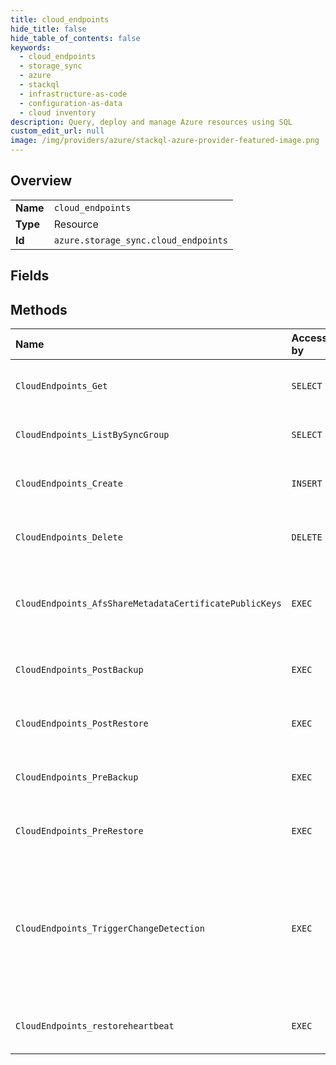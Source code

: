 ```yaml
---
title: cloud_endpoints
hide_title: false
hide_table_of_contents: false
keywords:
  - cloud_endpoints
  - storage_sync
  - azure    
  - stackql
  - infrastructure-as-code
  - configuration-as-data
  - cloud inventory
description: Query, deploy and manage Azure resources using SQL
custom_edit_url: null
image: /img/providers/azure/stackql-azure-provider-featured-image.png
---
```

  
    

## Overview
<table><tbody>
<tr><td><b>Name</b></td><td><code>cloud_endpoints</code></td></tr>
<tr><td><b>Type</b></td><td>Resource</td></tr>
<tr><td><b>Id</b></td><td><code>azure.storage_sync.cloud_endpoints</code></td></tr>
</tbody></table>

## Fields
## Methods
| Name | Accessible by | Required Params | Description |
|:-----|:--------------|:----------------|:------------|
| `CloudEndpoints_Get` | `SELECT` | `cloudEndpointName, resourceGroupName, storageSyncServiceName, subscriptionId, syncGroupName` | Get a given CloudEndpoint. |
| `CloudEndpoints_ListBySyncGroup` | `SELECT` | `resourceGroupName, storageSyncServiceName, subscriptionId, syncGroupName` | Get a CloudEndpoint List. |
| `CloudEndpoints_Create` | `INSERT` | `cloudEndpointName, resourceGroupName, storageSyncServiceName, subscriptionId, syncGroupName` | Create a new CloudEndpoint. |
| `CloudEndpoints_Delete` | `DELETE` | `cloudEndpointName, resourceGroupName, storageSyncServiceName, subscriptionId, syncGroupName` | Delete a given CloudEndpoint. |
| `CloudEndpoints_AfsShareMetadataCertificatePublicKeys` | `EXEC` | `cloudEndpointName, resourceGroupName, storageSyncServiceName, subscriptionId, syncGroupName` | Get the AFS file share metadata signing certificate public keys. |
| `CloudEndpoints_PostBackup` | `EXEC` | `cloudEndpointName, resourceGroupName, storageSyncServiceName, subscriptionId, syncGroupName` | Post Backup a given CloudEndpoint. |
| `CloudEndpoints_PostRestore` | `EXEC` | `cloudEndpointName, resourceGroupName, storageSyncServiceName, subscriptionId, syncGroupName` | Post Restore a given CloudEndpoint. |
| `CloudEndpoints_PreBackup` | `EXEC` | `cloudEndpointName, resourceGroupName, storageSyncServiceName, subscriptionId, syncGroupName` | Pre Backup a given CloudEndpoint. |
| `CloudEndpoints_PreRestore` | `EXEC` | `cloudEndpointName, resourceGroupName, storageSyncServiceName, subscriptionId, syncGroupName` | Pre Restore a given CloudEndpoint. |
| `CloudEndpoints_TriggerChangeDetection` | `EXEC` | `cloudEndpointName, resourceGroupName, storageSyncServiceName, subscriptionId, syncGroupName` | Triggers detection of changes performed on Azure File share connected to the specified Azure File Sync Cloud Endpoint. |
| `CloudEndpoints_restoreheartbeat` | `EXEC` | `cloudEndpointName, resourceGroupName, storageSyncServiceName, subscriptionId, syncGroupName` | Restore Heartbeat a given CloudEndpoint. |
